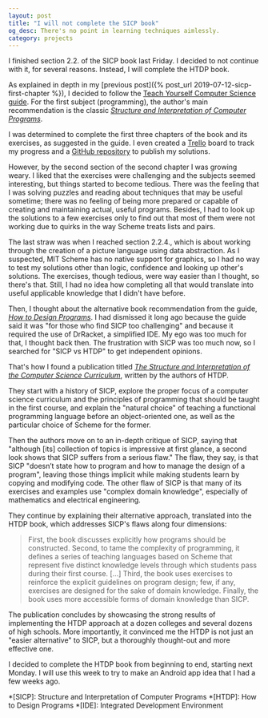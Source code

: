 ```yaml
---
layout: post
title: "I will not complete the SICP book"
og_desc: There's no point in learning techniques aimlessly.
category: projects
---
```

I finished section 2.2. of the SICP book last Friday. I decided to not continue with it, for several reasons. Instead, I will complete the HTDP book.

As explained in depth in my [previous post]({% post_url 2019-07-12-sicp-first-chapter %}), I decided to follow the [Teach Yourself Computer Science guide](https://teachyourselfcs.com/). For the first subject (programming), the author's main recommendation is the classic *[Structure and Interpretation of Computer Programs](https://mitpress.mit.edu/sites/default/files/sicp/full-text/book/book.html)*.

I was determined to complete the first three chapters of the book and its exercises, as suggested in the guide. I even created a [Trello](https://trello.com) board to track my progress and a [GitHub repository](https://github.com/S8A/sicp-exercises) to publish my solutions.

However, by the second section of the second chapter I was growing weary. I liked that the exercises were challenging and the subjects seemed interesting, but things started to become tedious. There was the feeling that I was solving puzzles and reading about techniques that may be useful sometime; there was no feeling of being more prepared or capable of creating and maintaining actual, useful programs. Besides, I had to look up the solutions to a few exercises only to find out that most of them were not working due to quirks in the way Scheme treats lists and pairs.

The last straw was when I reached section 2.2.4., which is about working through the creation of a picture language using data abstraction. As I suspected, MIT Scheme has no native support for graphics, so I had no way to test my solutions other than logic, confidence and looking up other's solutions. The exercises, though tedious, were way easier than I thought, so there's that. Still, I had no idea how completing all that would translate into useful applicable knowledge that I didn't have before.

Then, I thought about the alternative book recommendation from the guide, *[How to Design Programs](https://htdp.org)*. I had dismissed it long ago because the guide said it was "for those who find SICP too challenging" and because it required the use of DrRacket, a simplified IDE. My ego was too much for that, I thought back then. The frustration with SICP was too much now, so I searched for "SICP vs HTDP" to get independent opinions.

That's how I found a publication titled *[The Structure and Interpretation of the Computer Science Curriculum](https://www2.ccs.neu.edu/racket/pubs/jfp2004-fffk.pdf)*, written by the authors of HTDP.

They start with a history of SICP, explore the proper focus of a computer science curriculum and the principles of programming that should be taught in the first course, and explain the "natural choice" of teaching a functional programming language before an object-oriented one, as well as the particular choice of Scheme for the former.

Then the authors move on to an in-depth critique of SICP, saying that "although \[its\] collection of topics is impressive at first glance, a second look shows that SICP suffers from a serious flaw." The flaw, they say, is that SICP "doesn’t state how to program and how to manage the design of a program", leaving those things implicit while making students learn by copying and modifying code. The other flaw of SICP is that many of its exercises and examples use "complex domain knowledge", especially of mathematics and electrical engineering.

They continue by explaining their alternative approach, translated into the HTDP book, which addresses SICP's flaws along four dimensions:
>First, the book discusses explicitly how programs should be constructed. Second, to tame the complexity of programming, it defines a series of teaching languages based on Scheme that represent five distinct knowledge levels through which students pass during their first course. [...] Third, the book uses exercises to reinforce the explicit guidelines on program design; few, if any, exercises are designed for the sake of domain knowledge. Finally, the book uses more accessible forms of domain knowledge than SICP.

The publication concludes by showcasing the strong results of implementing the HTDP approach at a dozen colleges and several dozens of high schools. More importantly, it convinced me the HTDP is not just an "easier alternative" to SICP, but a thoroughly thought-out and more effective one.

I decided to complete the HTDP book from beginning to end, starting next Monday. I will use this week to try to make an Android app idea that I had a few weeks ago.


*[SICP]: Structure and Interpretation of Computer Programs
*[HTDP]: How to Design Programs
*[IDE]: Integrated Development Environment
